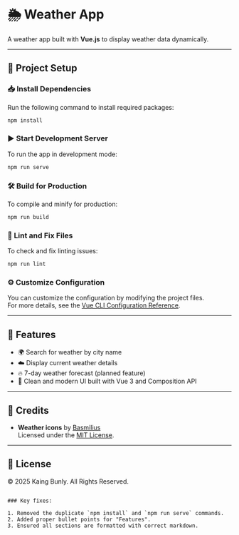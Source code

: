 # 🌦️ Weather App

A weather app built with **Vue.js** to display weather data dynamically.

---

## 🚀 Project Setup

### 📥 Install Dependencies

Run the following command to install required packages:

```sh
npm install
```

### ▶️ Start Development Server

To run the app in development mode:

```sh
npm run serve
```

### 🛠️ Build for Production

To compile and minify for production:

```sh
npm run build
```

### 🔧 Lint and Fix Files

To check and fix linting issues:

```sh
npm run lint
```

### ⚙️ Customize Configuration

You can customize the configuration by modifying the project files.  
For more details, see the [Vue CLI Configuration Reference](https://cli.vuejs.org/config/).

---

## 🌟 Features

- 🌍 Search for weather by city name
- ☁️ Display current weather details
- 🔥 7-day weather forecast (planned feature)
- 🎯 Clean and modern UI built with Vue 3 and Composition API

---

## 📜 Credits

- **Weather icons** by [Basmilius](https://github.com/basmilius/weather-icons)  
  Licensed under the [MIT License](https://opensource.org/licenses/MIT).

---

## 📄 License

© 2025 Kaing Bunly. All Rights Reserved.

```

### Key fixes:

1. Removed the duplicate `npm install` and `npm run serve` commands.
2. Added proper bullet points for "Features".
3. Ensured all sections are formatted with correct markdown.


```
